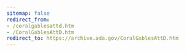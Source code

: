 ```yaml
---
sitemap: false
redirect_from:
- /coralgablesattd.htm
- /CoralGablesAttD.htm
redirect_to: https://archive.ada.gov/CoralGablesAttD.htm
---
```

